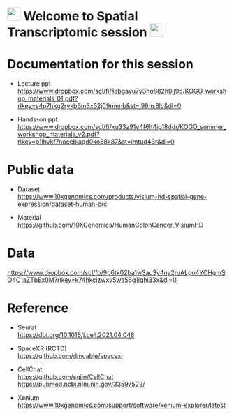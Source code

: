 <h1>
  <img src="https://media.giphy.com/media/hvRJCLFzcasrR4ia7z/giphy.gif" width="30px"/>
   Welcome to Spatial Transcriptomic session 
  <img src="https://media.giphy.com/media/hvRJCLFzcasrR4ia7z/giphy.gif" width="30px"/>
</h1>


# Documentation for this session
* Lecture ppt    
https://www.dropbox.com/scl/fi/1ebgavu7y3ho882h0jj9p/KOGO_workshop_materials_01.pdf?rlkey=s4p7hkg2rykb6m3x52j09nmnb&st=i99ns8lc&dl=0

* Hands-on ppt     
  https://www.dropbox.com/scl/fi/xu33z91y4f6lt4ip18ddr/KOGO_summer_workshop_materials_v2.pdf?rlkey=p1lhvkf7noceblaqd0ko88k87&st=imtud43r&dl=0
  

<h1>

</h1>

# Public data
 * Dataset     
https://www.10xgenomics.com/products/visium-hd-spatial-gene-expression/dataset-human-crc

 * Material      
https://github.com/10XGenomics/HumanColonCancer_VisiumHD


<h1>

</h1>

# Data
https://www.dropbox.com/scl/fo/9p6tk02ba1w3au3y4ny2n/ALgo4YCHgmSO4C1aZTbEx0M?rlkey=k74hkcizwxv5wa56g1iqhi33x&dl=0


<h1>

</h1>

  
# Reference
 * Seurat      
   https://doi.org/10.1016/j.cell.2021.04.048    
   
 * SpaceXR (RCTD)      
   https://github.com/dmcable/spacexr        

 * CellChat      
   https://github.com/sqjin/CellChat   
   https://pubmed.ncbi.nlm.nih.gov/33597522/

 * Xenium       
  https://www.10xgenomics.com/support/software/xenium-explorer/latest     
